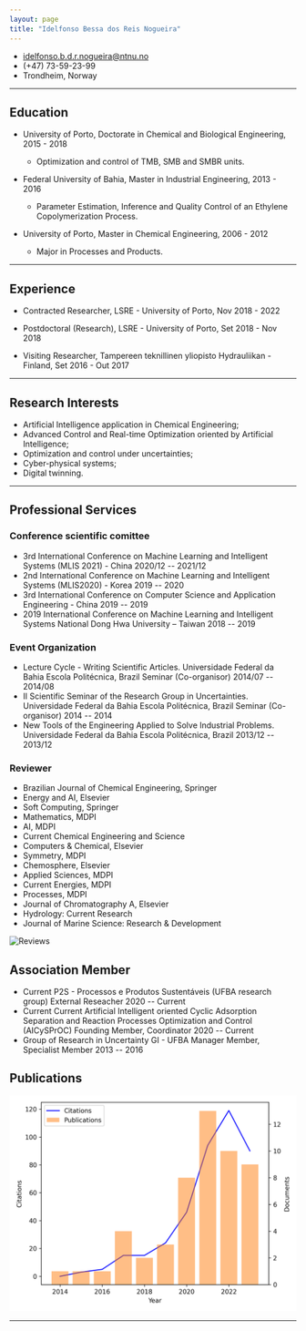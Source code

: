 ```yaml
---
layout: page
title: "Idelfonso Bessa dos Reis Nogueira"
---
```

<!-- The (first) h1 will be used as the <title> of the HTML page -->

<!-- The unordered list immediately after the h1 will be formatted on a single
line. It is intended to be used for contact details -->
- <idelfonso.b.d.r.nogueira@ntnu.no>
- (+47) 73-59-23-99
- Trondheim, Norway

<!-- The paragraph after the h1 and ul and before the first h2 is optional. It
is intended to be used for a short summary. -->

---
## Education

 - University of Porto, Doctorate in Chemical and Biological Engineering, 2015 - 2018
   - Optimization and control of TMB, SMB and SMBR units.

 - Federal University of Bahia, Master in Industrial Engineering, 2013 - 2016
   - Parameter Estimation, Inference and Quality Control of an Ethylene Copolymerization Process.

 - University of Porto, Master in Chemical Engineering, 2006 - 2012
   - Major in Processes and Products.

---
## Experience

 - Contracted Researcher, LSRE - University of Porto, Nov 2018 - 2022

 - Postdoctoral (Research), LSRE - University of Porto, Set 2018 - Nov 2018

 - Visiting Researcher, Tampereen teknillinen yliopisto Hydrauliikan - Finland, Set 2016 - Out 2017

---
## Research Interests

   - Artificial Intelligence application in Chemical Engineering;
   - Advanced Control and Real-time Optimization oriented by Artificial Intelligence;
   - Optimization and control under uncertainties;
   - Cyber-physical systems;
   - Digital twinning.

---
## Professional Services

### Conference scientific comittee
   - <span>3rd International Conference on Machine Learning and Intelligent Systems (MLIS 2021) - China </span><span>2020/12 -- 2021/12</span>
   - <span>2nd International Conference on Machine Learning and Intelligent Systems (MLIS2020) - Korea </span><span>2019 -- 2020</span>
   - <span>3rd International Conference on Computer Science and Application Engineering - China </span><span>2019 -- 2019</span>
   - <span>2019 International Conference on Machine Learning and Intelligent Systems National Dong Hwa University – Taiwan </span><span>2018 -- 2019</span>

### Event Organization 
   - <span>Lecture Cycle - Writing Scientific Articles. Universidade Federal da Bahia Escola Politécnica, Brazil Seminar (Co-organisor) </span><span>2014/07 -- 2014/08</span>
   - <span>II Scientific Seminar of the Research Group in Uncertainties. Universidade Federal da Bahia Escola Politécnica, Brazil Seminar (Co-organisor) </span><span>2014 -- 2014</span>
   - <span> New Tools of the Engineering Applied to Solve Industrial Problems. Universidade Federal da Bahia Escola Politécnica, Brazil </span><span>2013/12 -- 2013/12 </span>
 
### Reviewer

   - Brazilian Journal of Chemical Engineering, Springer
   - Energy and AI, Elsevier
   - Soft Computing, Springer
   -  Mathematics, MDPI
   -  AI, MDPI
   -  Current Chemical Engineering and Science 
   -  Computers & Chemical, Elsevier
   -  Symmetry, MDPI
   -  Chemosphere, Elsevier
   -  Applied Sciences, MDPI
   -  Current Energies, MDPI 
   -  Processes, MDPI
   -  Journal of Chromatography A, Elsevier
   -  Hydrology: Current Research 
   -  Journal of Marine Science: Research & Development 
 
![Reviews](/reviews.svg)
  
## Association Member
   - <span>Current P2S - Processos e Produtos Sustentáveis (UFBA research group) External Reseacher </span><span>2020 -- Current</span>
   - <span>Current Current Artificial Intelligent oriented Cyclic Adsorption Separation and Reaction Processes Optimization and Control (AICySPrOC) Founding Member, Coordinator </span><span>2020 -- Current</span>
   - <span>Group of Research in Uncertainty GI - UFBA Manager Member, Specialist Member </span><span>2013 -- 2016</span>

## Publications
![Publications](/plot.png)

---
